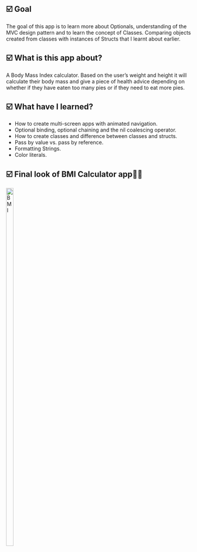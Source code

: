 <h2>☑️ Goal</h2>
<p>The goal of this app is to learn more about Optionals, understanding of the MVC design pattern and to learn the concept of Classes. Comparing objects created from classes with instances of Structs that I learnt about earlier.</p>
<h2>☑️ What is this app about?</h2>
<p>A Body Mass Index calculator. Based on the user’s weight and height it will calculate their body mass and give a piece of health advice depending on whether if they have eaten too many pies or if they need to eat more pies.</p>
<h2>☑️ What have I learned?</h2>
<ul>
  <li>How to create multi-screen apps with animated navigation.</li>
  <li>Optional binding, optional chaining and the nil coalescing operator.</li>
  <li>How to create classes and difference between classes and structs.</li>
  <li>Pass by value vs. pass by reference.</li>
  <li>Formatting Strings.</li>
  <li>Color literals.</li>
</ul>
<h2>☑️ Final look of BMI Calculator  app🏋️‍♂️</h2>
<img src="bmi.gif" alt="BMI" width="20%" height="50%">


